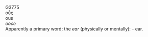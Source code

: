 <body>
  <p>G3775<br>  οὖς  <br> ous  <br><i>ooce </i><br>Apparently a primary word; the <i>ear</i> (physically or mentally): - ear.<br></p>
 </body>